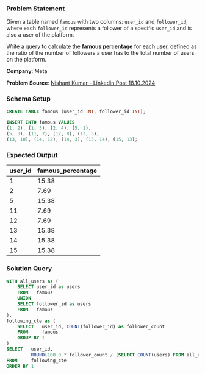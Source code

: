 ### Problem Statement

Given a table named `famous` with two columns: `user_id` and `follower_id`, where each `follower_id` represents a follower of a specific `user_id` and is also a user of the platform. 

Write a query to calculate the **famous percentage** for each user, defined as the ratio of the number of followers a user has to the total number of users on the platform.

**Company**: Meta 

**Problem Source**: [Nishant Kumar - Linkedin Post 18.10.2024](https://www.linkedin.com/posts/im-nsk_sql-facebook-meta-activity-7252936016750104578-AzOz?utm_source=share&utm_medium=member_desktop)


### Schema Setup

```sql
CREATE TABLE famous (user_id INT, follower_id INT);

INSERT INTO famous VALUES
(1, 2), (1, 3), (2, 4), (5, 1), 
(5, 3), (11, 7), (12, 8), (13, 5), 
(13, 10), (14, 12), (14, 3), (15, 14), (15, 13);
```

### Expected Output


| user_id | famous_percentage |
|---------|-------------------|
| 1       | 15.38             |
| 2       | 7.69              |
| 5       | 15.38             |
| 11      | 7.69              |
| 12      | 7.69              |
| 13      | 15.38             |
| 14      | 15.38             |
| 15      | 15.38             |


### Solution Query

```sql  
WITH all_users as (
	SELECT user_id as users
    FROM   famous
    UNION 
    SELECT follower_id as users
    FROM   famous
),
following_cte as (
    SELECT   user_id, COUNT(follower_id) as follower_count
    FROM     famous
    GROUP BY 1
)
SELECT   user_id, 
         ROUND(100.0 * follower_count / (SELECT COUNT(users) FROM all_users), 2) as famous_percentage
FROM     following_cte
ORDER BY 1
```